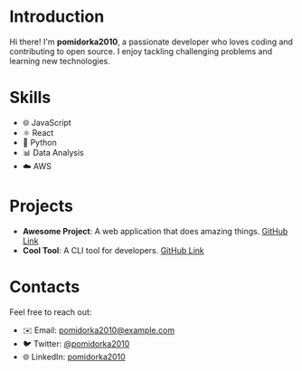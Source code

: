 # Introduction
Hi there! I'm **pomidorka2010**, a passionate developer who loves coding and contributing to open source. I enjoy tackling challenging problems and learning new technologies.

# Skills
- 🌐 JavaScript
- ⚛️ React
- 🐍 Python
- 📊 Data Analysis
- ☁️ AWS

# Projects
- **Awesome Project**: A web application that does amazing things. [GitHub Link](https://github.com/pomidorka2010/awesome-project)
- **Cool Tool**: A CLI tool for developers. [GitHub Link](https://github.com/pomidorka2010/cool-tool)

# Contacts
Feel free to reach out:
- ✉️ Email: pomidorka2010@example.com
- 🐦 Twitter: [@pomidorka2010](https://twitter.com/pomidorka2010)
- 🌐 LinkedIn: [pomidorka2010](https://linkedin.com/in/pomidorka2010)